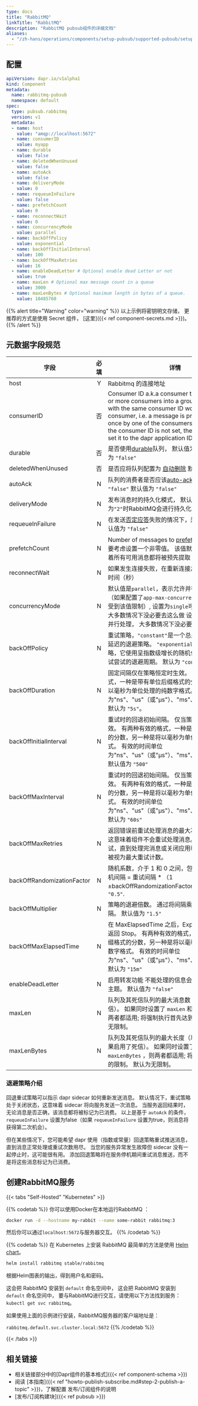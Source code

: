 ```yaml
---
type: docs
title: "RabbitMQ"
linkTitle: "RabbitMQ"
description: "RabbitMQ pubsub组件的详细文档"
aliases:
  - "/zh-hans/operations/components/setup-pubsub/supported-pubsub/setup-rabbitmq/"
---
```


## 配置

```yaml
apiVersion: dapr.io/v1alpha1
kind: Component
metadata:
  name: rabbitmq-pubsub
  namespace: default
spec:
  type: pubsub.rabbitmq
  version: v1
  metadata:
  - name: host
    value: "amqp://localhost:5672"
  - name: consumerID
    value: myapp
  - name: durable
    value: false
  - name: deletedWhenUnused
    value: false
  - name: autoAck
    value: false
  - name: deliveryMode
    value: 0
  - name: requeueInFailure
    value: false
  - name: prefetchCount
    value: 0
  - name: reconnectWait
    value: 0
  - name: concurrencyMode
    value: parallel
  - name: backOffPolicy
    value: exponential
  - name: backOffInitialInterval
    value: 100
  - name: backOffMaxRetries
    value: 16
  - name: enableDeadLetter # Optional enable dead Letter or not
    value: true
  - name: maxLen # Optional max message count in a queue
    value: 3000
  - name: maxLenBytes # Optional maximum length in bytes of a queue.
    value: 10485760
```
{{% alert title="Warning" color="warning" %}}
以上示例将密钥明文存储， 更推荐的方式是使用 Secret 组件， [这里]({{< ref component-secrets.md >}})。
{{% /alert %}}

## 元数据字段规范

| 字段                         | 必填 | 详情                                                                                                                                                                                                                                                                                                                 | 示例                                |
| -------------------------- |:--:| ------------------------------------------------------------------------------------------------------------------------------------------------------------------------------------------------------------------------------------------------------------------------------------------------------------------ | --------------------------------- |
| host                       | Y  | Rabbitmq 的连接地址                                                                                                                                                                                                                                                                                                     | `amqp://user:pass@localhost:5672` |
| consumerID                 | 否  | Consumer ID a.k.a consumer tag organizes one or more consumers into a group. Consumers with the same consumer ID work as one virtual consumer, i.e. a message is processed only once by one of the consumers in the group. If the consumer ID is not set, the dapr runtime will set it to the dapr application ID. |                                   |
| durable                    | 否  | 是否使用[durable](https://www.rabbitmq.com/queues.html#durability)队列， 默认值为 `"false"` 默认值为 `"false"`                                                                                                                                                                                                                    | `"true"`, `"false"`               |
| deletedWhenUnused          | 否  | 是否应将队列配置为 [自动删除](https://www.rabbitmq.com/queues.html) 默认值为 `"true"`                                                                                                                                                                                                                                               | `"true"`, `"false"`               |
| autoAck                    | N  | 队列的消费者是否应该[auto-ack](https://www.rabbitmq.com/confirms.html)消息 默认值为 `"false"` 默认值为 `"false"`                                                                                                                                                                                                                       | `"true"`, `"false"`               |
| deliveryMode               | N  | 发布消息时的持久化模式， 默认值为 `"0"`. 值为`"2"`时RabbitMQ会进行持久化，其他值反之                                                                                                                                                                                                                                                              | `"0"`, `"2"`                      |
| requeueInFailure           | N  | 在发送[否定应答](https://www.rabbitmq.com/nack.html)失败的情况下，是否进行重排。 默认值为 `"false"`                                                                                                                                                                                                                                         | `"true"`, `"false"`               |
| prefetchCount              | N  | Number of messages to [prefetch](https://www.rabbitmq.com/consumer-prefetch.html). 生产环境中需要考虑设置一个非零值。 该值默认为`"0"`，这意味着所有可用消息都将被预先提取                                                                                                                                                                                  | `"2"`                             |
| reconnectWait              | N  | 如果发生连接失败，在重新连接之前需要等待多长时间（秒）                                                                                                                                                                                                                                                                                        | `"0"`                             |
| concurrencyMode            | N  | 默认值是`parallel`，表示允许并行处理多个消息（如果配置了`app-max-concurrency`，最大并行数会受到该值限制）, 设置为`single`可禁用并行处理， 大多数情况下没必要去这么做 设置为`single`可禁用并行处理， 大多数情况下没必要去这么做                                                                                                                                                                          | `parallel`, `single`              |
| backOffPolicy              | N  | 重试策略，`"constant"`是一个总是返回相同的退避延迟的退避策略。 `"exponential"` 是一种退避策略，它使用呈指数级增长的随机化函数增加每次重试尝试的退避周期。 默认为 `"constant"`。                                                                                                                                                                                                      | `constant`、`exponential`          |
| backOffDuration            | N  | 固定间隔仅在策略恒定时生效。 有两种有效的格式，一种是带有单位后缀格式的分数，另一种是将以毫秒为单位处理的纯数字格式。 有效的时间单位为"ns"、"us"（或"μs"）、"ms"、"s"、"m"、"h"。 默认为 `"5s"`。                                                                                                                                                                                                 | `"5s"`、`"5000"`                   |
| backOffInitialInterval     | N  | 重试时的回退初始间隔。 仅当策略是指数型时才生效。 有两种有效的格式，一种是带有单位后缀格式的分数，另一种是将以毫秒为单位处理的纯数字格式。 有效的时间单位为"ns"、"us"（或"μs"）、"ms"、"s"、"m"、"h"。 默认值为 `"500"`                                                                                                                                                                                     | `"50"`                            |
| backOffMaxInterval         | N  | 重试时的回退初始间隔。 仅当策略是指数型时才生效。 有两种有效的格式，一种是带有单位后缀格式的分数，另一种是将以毫秒为单位处理的纯数字格式。 有效的时间单位为"ns"、"us"（或"μs"）、"ms"、"s"、"m"、"h"。 默认为 `"60s"`                                                                                                                                                                                      | `"60000"`                         |
| backOffMaxRetries          | N  | 返回错误前重试处理消息的最大次数。 默认为 `"0"` 这意味着组件不会重试处理消息。 `"-1"` 将无限期重试，直到处理完消息或关闭应用程序。 任何正数都被视为最大重试计数。                                                                                                                                                                                                                          | `"3"`                             |
| backOffRandomizationFactor | N  | 随机系数，介于 1 和 0 之间，包括 0 但不是 1。 随机间隔 = 重试间隔 * （1 ±backOffRandomizationFactor）。 默认值为 `"0.5"`.                                                                                                                                                                                                                          | `"0.5"`                           |
| backOffMultiplier          | N  | 策略的退避倍数。 通过将间隔乘以倍数来递增间隔。 默认值为 `"1.5"`                                                                                                                                                                                                                                                                              | `"1.5"`                           |
| backOffMaxElapsedTime      | N  | 在 MaxElapsedTime 之后，ExponentialBackOff 返回 Stop。 有两种有效的格式，一种是带有单位后缀格式的分数，另一种是将以毫秒为单位处理的纯数字格式。 有效的时间单位为"ns"、"us"（或"μs"）、"ms"、"s"、"m"、"h"。 默认为 `"15m"`                                                                                                                                                                | `"15m"`                           |
| enableDeadLetter           | N  | 启用转发功能 不能处理的信息会被转发到一个死信主题。 默认值为 `"false"`                                                                                                                                                                                                                                                                          | `"true"`, `"false"`               |
| maxLen                     | N  | 队列及其死信队列的最大消息数（如果启用了死信）。 如果同时设置了 `maxLen` 和 `maxLenBytes` ，则两者都适用; 将强制执行首先达到的限制。  默认为无限制。                                                                                                                                                                                                                          | `"1000"`                          |
| maxLenBytes                | N  | 队列及其死信队列的最大长度（以字节为单位）（如果启用了死信）。 如果同时设置了 `maxLen` 和 `maxLenBytes` ，则两者都适用; 将强制执行首先达到的限制。  默认为无限制。                                                                                                                                                                                                                   | `"1048576"`                       |


### 退避策略介绍
回退重试策略可以指示 dapr sidecar 如何重新发送消息。 默认情况下，重试策略处于关闭状态，这意味着 sidecar 将向服务发送一次消息。 当服务返回结果时，无论消息是否正确，该消息都将被标记为已消费。 以上是基于 `autoAck` 的条件， `requeueInFailure` 设置为false（如果 `requeueInFailure` 设置为true，则消息将获得第二次机会）。

但在某些情况下，您可能希望 dapr 使用（指数或常量）回退策略重试推送消息，直到消息正常处理或重试次数用尽。 当您的服务异常发生故障但 sidecar 没有一起停止时，这可能很有用。 添加回退策略将在服务停机期间重试消息推送，而不是将这些消息标记为已消费。


## 创建RabbitMQ服务

{{< tabs "Self-Hosted" "Kubernetes" >}}

{{% codetab %}}
你可以使用Docker在本地运行RabbitMQ ：

```bash
docker run -d --hostname my-rabbit --name some-rabbit rabbitmq:3
```

然后你可以通过`localhost:5672`与服务器交互。
{{% /codetab %}}

{{% codetab %}}
在 Kubernetes 上安装 RabbitMQ 最简单的方法是使用 [Helm chart](https://github.com/helm/charts/tree/master/stable/rabbitmq)。

```bash
helm install rabbitmq stable/rabbitmq
```

根据Helm图表的输出，得到用户名和密码。

这会把 RabbitMQ 安装到 `default` 命名空间中， 这会把 RabbitMQ 安装到 `default` 命名空间中， 要与RabbitMQ进行交互，请使用以下方法找到服务：`kubectl get svc rabbitmq`。

如果使用上面的示例进行安装，RabbitMQ服务器的客户端地址是：

`rabbitmq.default.svc.cluster.local:5672`
{{% /codetab %}}

{{< /tabs >}}


## 相关链接
- 相关链接部分中的[Dapr组件的基本格式]({{< ref component-schema >}})
- 阅读 [本指南]({{< ref "howto-publish-subscribe.md#step-2-publish-a-topic" >}})，了解配置 发布/订阅组件的说明
- [发布/订阅构建块]({{< ref pubsub >}})
